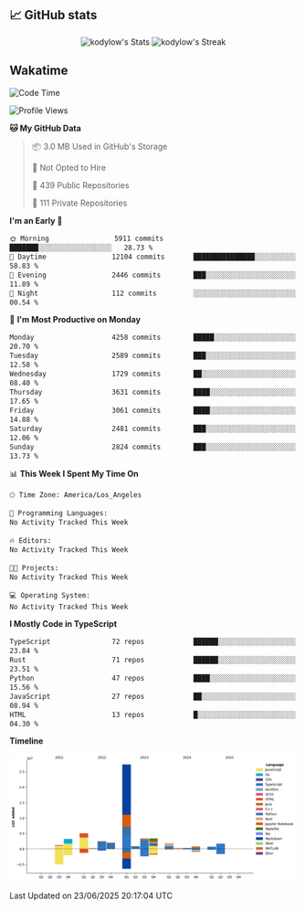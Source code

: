 ## 📈 GitHub stats
<!--START_SECTION:github-->
<div class="badges-githubstats">
  <p align="center">
    <img src="https://github-readme-stats.vercel.app/api?username=kodylow&theme=tokyonight&show_icons=true&hide_border=true&count_private=true" alt="kodylow's Stats" height="165">
    <img src="https://github-readme-streak-stats.herokuapp.com/?user=kodylow&theme=tokyonight&hide_border=true" alt="kodylow's Streak" height="165">
  </p>
</div>
<!--END_SECTION:github-->

## Wakatime 
<!--START_SECTION:waka-->
![Code Time](http://img.shields.io/badge/Code%20Time-1%2C294%20hrs%2031%20mins-blue)

![Profile Views](http://img.shields.io/badge/Profile%20Views-1-blue)

**🐱 My GitHub Data** 

> 📦 3.0 MB Used in GitHub's Storage 
 > 
> 🚫 Not Opted to Hire
 > 
> 📜 439 Public Repositories 
 > 
> 🔑 111 Private Repositories 
 > 
**I'm an Early 🐤** 

```text
🌞 Morning                5911 commits        ███████░░░░░░░░░░░░░░░░░░   28.73 % 
🌆 Daytime                12104 commits       ███████████████░░░░░░░░░░   58.83 % 
🌃 Evening                2446 commits        ███░░░░░░░░░░░░░░░░░░░░░░   11.89 % 
🌙 Night                  112 commits         ░░░░░░░░░░░░░░░░░░░░░░░░░   00.54 % 
```
📅 **I'm Most Productive on Monday** 

```text
Monday                   4258 commits        █████░░░░░░░░░░░░░░░░░░░░   20.70 % 
Tuesday                  2589 commits        ███░░░░░░░░░░░░░░░░░░░░░░   12.58 % 
Wednesday                1729 commits        ██░░░░░░░░░░░░░░░░░░░░░░░   08.40 % 
Thursday                 3631 commits        ████░░░░░░░░░░░░░░░░░░░░░   17.65 % 
Friday                   3061 commits        ████░░░░░░░░░░░░░░░░░░░░░   14.88 % 
Saturday                 2481 commits        ███░░░░░░░░░░░░░░░░░░░░░░   12.06 % 
Sunday                   2824 commits        ███░░░░░░░░░░░░░░░░░░░░░░   13.73 % 
```


📊 **This Week I Spent My Time On** 

```text
🕑︎ Time Zone: America/Los_Angeles

💬 Programming Languages: 
No Activity Tracked This Week

🔥 Editors: 
No Activity Tracked This Week

🐱‍💻 Projects: 
No Activity Tracked This Week

💻 Operating System: 
No Activity Tracked This Week
```

**I Mostly Code in TypeScript** 

```text
TypeScript               72 repos            ██████░░░░░░░░░░░░░░░░░░░   23.84 % 
Rust                     71 repos            ██████░░░░░░░░░░░░░░░░░░░   23.51 % 
Python                   47 repos            ████░░░░░░░░░░░░░░░░░░░░░   15.56 % 
JavaScript               27 repos            ██░░░░░░░░░░░░░░░░░░░░░░░   08.94 % 
HTML                     13 repos            █░░░░░░░░░░░░░░░░░░░░░░░░   04.30 % 
```



**Timeline**

![Lines of Code chart](https://raw.githubusercontent.com/Kodylow/Kodylow/master/assets/bar_graph.png)


 Last Updated on 23/06/2025 20:17:04 UTC
<!--END_SECTION:waka-->
